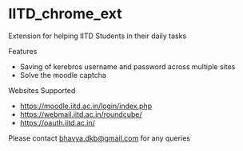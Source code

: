 # IITD_chrome_ext

Extension for helping IITD Students in their daily tasks

Features
* Saving of kerebros username and password across multiple sites
* Solve the moodle captcha

Websites Supported
* https://moodle.iitd.ac.in/login/index.php
* https://webmail.iitd.ac.in/roundcube/
* https://oauth.iitd.ac.in/

Please contact bhavya.dkb@gmail.com for any queries
